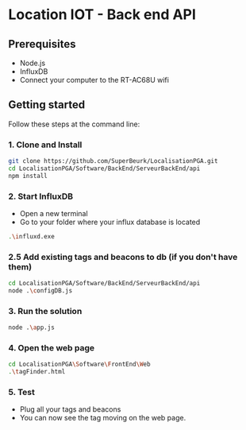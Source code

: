 # Location IOT - Back end API

## Prerequisites

- Node.js
- InfluxDB
- Connect your computer to the RT-AC68U wifi

## Getting started

Follow these steps at the command line:

### 1. Clone and Install

```bash
git clone https://github.com/SuperBeurk/LocalisationPGA.git
cd LocalisationPGA/Software/BackEnd/ServeurBackEnd/api
npm install
```

### 2. Start InfluxDB
- Open a new terminal
- Go to your folder where your influx database is located
```bash
.\influxd.exe
```
### 2.5 Add existing tags and beacons to db (if you don't have them)
```bash
cd LocalisationPGA/Software/BackEnd/ServeurBackEnd/api
node .\configDB.js
```
### 3. Run the solution
```bash
node .\app.js
```
### 4. Open the web page
```bash
cd LocalisationPGA\Software\FrontEnd\Web
.\tagFinder.html
```
### 5. Test
- Plug all your tags and beacons
- You can now see the tag moving on the web page.
